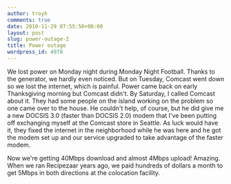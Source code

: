 ```yaml
---
author: troyh
comments: true
date: 2010-11-29 07:55:50+00:00
layout: post
slug: power-outage-2
title: Power outage
wordpress_id: 4978
---
```


We lost power on Monday night during Monday Night Football. Thanks to the generator, we hardly even noticed. But on Tuesday, Comcast went down so we lost the internet, which is painful. Power came back on early Thanksgiving morning but Comcast didn't. By Saturday, I called Comcast about it. They had some people on the island working on the problem so one came over to the house. He couldn't help, of course, but he did give me a new DOCSIS 3.0 (faster than DOCSIS 2.0) modem that I've been putting off exchanging myself at the Comcast store in Seattle. As luck would have it, they fixed the internet in the neighborhood while he was here and he got the modem set up and our service upgraded to take advantage of the faster modem.

Now we're getting 40Mbps download and almost 4Mbps upload! Amazing. When we ran Recipezaar years ago, we paid hundreds of dollars a month to get 5Mbps in both directions at the colocation facility.
